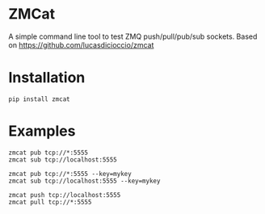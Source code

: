 # ZMCat
A simple command line tool to test ZMQ push/pull/pub/sub sockets. Based on https://github.com/lucasdicioccio/zmcat

# Installation

	pip install zmcat

# Examples

	zmcat pub tcp://*:5555
	zmcat sub tcp://localhost:5555

	zmcat pub tcp://*:5555 --key=mykey
	zmcat sub tcp://localhost:5555 --key=mykey

	zmcat push tcp://localhost:5555
	zmcat pull tcp://*:5555

